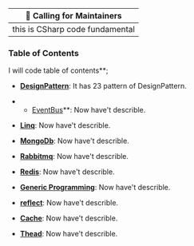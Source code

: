 | :mega: Calling for Maintainers |
|--------------|
| this is CSharp code fundamental  |

### Table of Contents

I will code table of contents**;

- [**DesignPattern**](https://docs.abp.io/en/abp/latest/Modules/Account): It has 23 pattern of DesignPattern.
- * [EventBus](https://docs.abp.io/en/abp/latest/Modules/Identity)**: Now have't describle.
- [**Linq**](https://docs.abp.io/en/abp/latest/Modules/IdentityServer): Now have't describle.
- [**MongoDb**](https://docs.abp.io/en/abp/latest/Modules/Tenant-Management): Now have't describle.


- [**Rabbitmq**](https://docs.abp.io/en/abp/latest/Modules/Account): Now have't describle.
- **[Redis](https://docs.abp.io/en/abp/latest/Modules/Identity)**: Now have't describle.
- [**Generic Programming**](https://docs.abp.io/en/abp/latest/Modules/IdentityServer): Now have't describle.
- [**reflect**](https://docs.abp.io/en/abp/latest/Modules/Tenant-Management): Now have't describle.
- [**Cache**](https://docs.abp.io/en/abp/latest/Modules/IdentityServer): Now have't describle.
- [**Thead**](https://docs.abp.io/en/abp/latest/Modules/Tenant-Management): Now have't describle.


